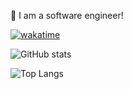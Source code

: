 👋  I am a software engineer!

[![wakatime](https://wakatime.com/badge/user/a5994d83-7a0a-4fbb-b76b-e17e146bc6e3.svg)](https://wakatime.com/@a5994d83-7a0a-4fbb-b76b-e17e146bc6e3)

![GitHub stats](https://github-readme-stats.vercel.app/api?username=jl917&count_private=true&show_icons=true&theme=vue-dark)

![Top Langs](https://github-readme-stats.vercel.app/api/top-langs/?username=jl917&count_private=true&show_icons=true&theme=vue-dark&layout=compact)
